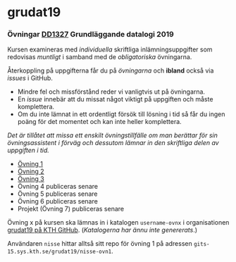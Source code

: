 # grudat19

### Övningar [DD1327](https://www.kth.se/social/course/DD1327/) Grundläggande datalogi 2019

Kursen examineras med *individuella* skriftliga inlämningsuppgifter som redovisas *muntligt*
i samband med de *obligatoriska* övningarna.

Återkoppling på uppgifterna får du på *övningarna* och **ibland** också via *issues* i GitHub.

- Mindre fel och missförstånd reder vi vanligtvis ut på övningarna.
- En *issue* innebär att du missat något viktigt på uppgiften och måste komplettera.
- Om du inte lämnat in ett ordentligt försök till lösning i tid så får du ingen poäng för det momentet
  och kan inte heller komplettera.

*Det är tillåtet att missa ett enskilt övningstillfälle om man berättar för sin övningsassistent i förväg
och dessutom lämnar in den skriftliga delen av uppgiften i tid.*

- [Övning 1](https://github.com/yourbasic/grudat19/blob/master/ovn1.md)
- [Övning 2](https://github.com/yourbasic/grudat19/blob/master/ovn2.md)
- [Övning 3](https://github.com/yourbasic/grudat19/blob/master/ovn3.md)
- Övning 4 publiceras senare
- Övning 5 publiceras senare
- Övning 6 publiceras senare
- Projekt (Övning 7) publiceras senare

Övning x på kursen ska lämnas in i katalogen
<code>username-ovnx</code> i organisationen [grudat19 på KTH GitHub](https://gits-15.sys.kth.se/grudat19).
(*Katalogerna har ännu inte genererats*.)

Användaren `nisse` hittar alltså sitt repo för övning 1 på adressen
<code>gits-15.sys.kth.se/grudat19/nisse-ovn1</code>.
